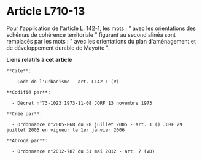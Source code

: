 # Article L710-13

Pour l'application de l'article L. 142-1, les mots : " avec les orientations des schémas de cohérence territoriale " figurant
au second alinéa sont remplacés par les mots : " avec les orientations du plan d'aménagement et de développement durable de
Mayotte ".

**Liens relatifs à cet article**

	**Cite**:

	  - Code de l'urbanisme - art. L142-1 (V)

	**Codifié par**:

	  - Décret n°73-1023 1973-11-08 JORF 13 novembre 1973

	**Créé par**:

	  - Ordonnance n°2005-868 du 28 juillet 2005 - art. 1 () JORF 29 juillet 2005 en vigueur le 1er janvier 2006

	**Abrogé par**:

	  - Ordonnance n°2012-787 du 31 mai 2012 - art. 7 (VD)
